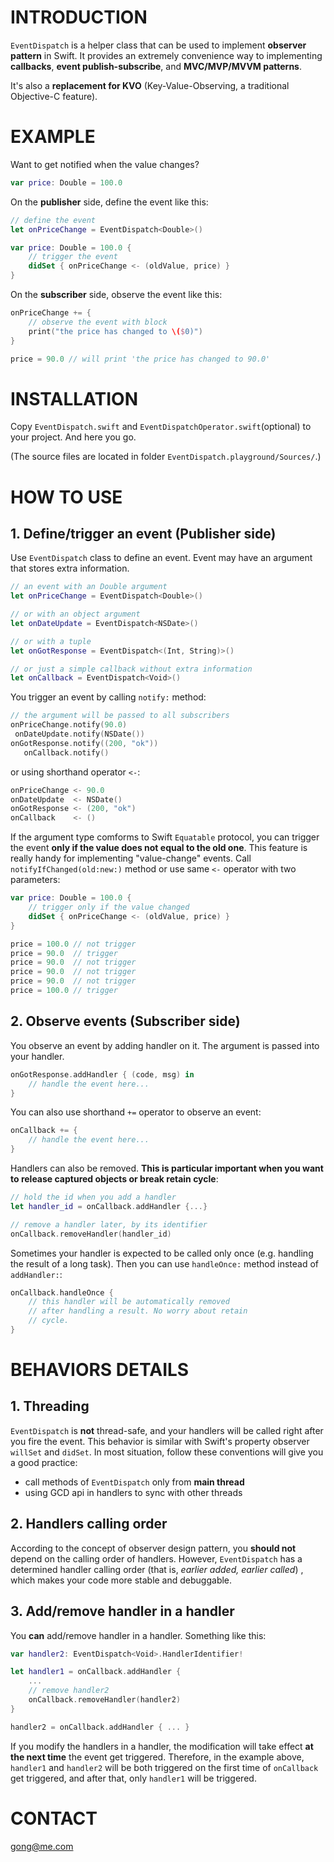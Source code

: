 # INTRODUCTION

`EventDispatch` is a helper class that can be used to implement **observer pattern** in Swift. It provides an extremely convenience way to implementing **callbacks**, **event publish-subscribe**, and **MVC/MVP/MVVM patterns**.

It's also a **replacement for KVO** (Key-Value-Observing, a traditional Objective-C feature).

# EXAMPLE

Want to get notified when the value changes?

```swift
var price: Double = 100.0
```

On the **publisher** side, define the event like this:

```swift
// define the event
let onPriceChange = EventDispatch<Double>()

var price: Double = 100.0 {
    // trigger the event
    didSet { onPriceChange <- (oldValue, price) }
}
```

On the **subscriber** side, observe the event like this:

```swift
onPriceChange += {
    // observe the event with block
    print("the price has changed to \($0)")
}

price = 90.0 // will print 'the price has changed to 90.0'
```

# INSTALLATION

Copy `EventDispatch.swift` and `EventDispatchOperator.swift`(optional) to your project. And here you go.

(The source files are located in folder `EventDispatch.playground/Sources/`.)

# HOW TO USE

## 1. Define/trigger an event (Publisher side)

Use `EventDispatch` class to define an event. Event may have an argument that stores extra information.

```swift
// an event with an Double argument
let onPriceChange = EventDispatch<Double>()

// or with an object argument
let onDateUpdate = EventDispatch<NSDate>()

// or with a tuple
let onGotResponse = EventDispatch<(Int, String)>()

// or just a simple callback without extra information
let onCallback = EventDispatch<Void>()

```

You trigger an event by calling `notify:` method:

```swift
// the argument will be passed to all subscribers
onPriceChange.notify(90.0)
 onDateUpdate.notify(NSDate())
onGotResponse.notify((200, "ok"))
   onCallback.notify()
```

or using shorthand operator `<-`:

```swift
onPriceChange <- 90.0
onDateUpdate  <- NSDate()
onGotResponse <- (200, "ok")
onCallback    <- ()
```

If the argument type comforms to Swift `Equatable` protocol, you can trigger the event **only if the value does not equal to the old one**. This feature is really handy for implementing "value-change" events. Call `notifyIfChanged(old:new:)` method or use same `<-` operator with two parameters:

```swift
var price: Double = 100.0 {
    // trigger only if the value changed
    didSet { onPriceChange <- (oldValue, price) }
}

price = 100.0 // not trigger
price = 90.0  // trigger
price = 90.0  // not trigger
price = 90.0  // not trigger
price = 90.0  // not trigger
price = 100.0 // trigger
```

## 2. Observe events (Subscriber side)

You observe an event by adding handler on it. The argument is passed into your handler.

```swift
onGotResponse.addHandler { (code, msg) in
    // handle the event here...
}
```

You can also use shorthand `+=` operator to observe an event:

```swift
onCallback += {
    // handle the event here...
}
```

Handlers can also be removed. **This is particular important when you want to release captured objects or break retain cycle**:

```swift
// hold the id when you add a handler
let handler_id = onCallback.addHandler {...}

// remove a handler later, by its identifier
onCallback.removeHandler(handler_id)
```

Sometimes your handler is expected to be called only once (e.g. handling the result of a long task). Then you can use `handleOnce:` method instead of `addHandler:`:

```swift
onCallback.handleOnce {
    // this handler will be automatically removed
    // after handling a result. No worry about retain
    // cycle.
}
```

# BEHAVIORS DETAILS

## 1. Threading

`EventDispatch` is **not** thread-safe, and your handlers will be called right after you fire the event. This behavior is similar with Swift's property observer `willSet` and `didSet`. In most situation, follow these conventions will give you a good practice:

- call methods of `EventDispatch` only from **main thread**
- using GCD api in handlers to sync with other threads

## 2. Handlers calling order

According to the concept of observer design pattern, you **should not** depend on the calling order of handlers. However, `EventDispatch` has a determined handler calling order (that is, *earlier added, earlier called*) , which makes your code more stable and debuggable.

## 3. Add/remove handler in a handler

You **can** add/remove handler in a handler. Something like this:

```swift
var handler2: EventDispatch<Void>.HandlerIdentifier!

let handler1 = onCallback.addHandler {
    ...
    // remove handler2
    onCallback.removeHandler(handler2)
}

handler2 = onCallback.addHandler { ... }
```

If you modify the handlers in a handler, the modification will take effect **at the next time** the event get triggered. Therefore, in the example above, `handler1` and `handler2` will be both triggered on the first time of `onCallback` get triggered, and after that, only `handler1` will be triggered.

# CONTACT

gong@me.com


